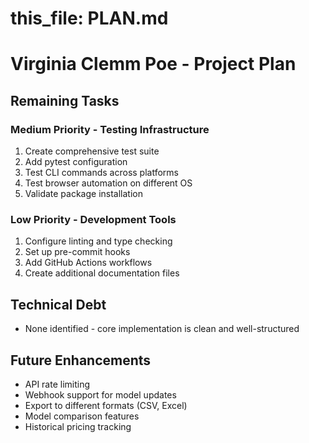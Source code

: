 # this_file: PLAN.md

# Virginia Clemm Poe - Project Plan

## Remaining Tasks

### Medium Priority - Testing Infrastructure
1. Create comprehensive test suite
2. Add pytest configuration
3. Test CLI commands across platforms
4. Test browser automation on different OS
5. Validate package installation

### Low Priority - Development Tools
1. Configure linting and type checking
2. Set up pre-commit hooks
3. Add GitHub Actions workflows
4. Create additional documentation files

## Technical Debt
- None identified - core implementation is clean and well-structured

## Future Enhancements
- API rate limiting
- Webhook support for model updates
- Export to different formats (CSV, Excel)
- Model comparison features
- Historical pricing tracking